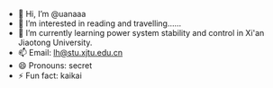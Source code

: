 - 👋 Hi, I’m @uanaaa
- 👀 I’m interested in reading and travelling……
- 🌱 I’m currently learning power system stability and control in Xi'an Jiaotong University.
- 📫 Email: lh@stu.xjtu.edu.cn
- 😄 Pronouns: secret
- ⚡ Fun fact: kaikai

<!---
uanaaa/uanaaa is a ✨ special ✨ repository because its `README.md` (this file) appears on your GitHub profile.
You can click the Preview link to take a look at your changes.
--->
